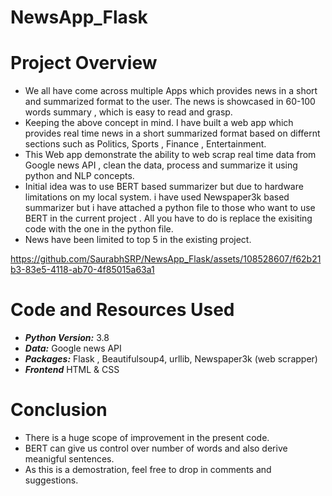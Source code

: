 # NewsApp_Flask

# Project Overview
- We all have come across multiple Apps which provides news in a short and summarized format to the user. The news is showcased in 60-100 words summary , which is easy to read and grasp.
- Keeping the above concept in mind. I have built a web app which provides real time news in a short summarized format based on differnt sections such as Politics, Sports , Finance , Entertainment.
- This Web app demonstrate the ability to web scrap real time data from Google news API , clean the data, process and summarize it using python and NLP concepts.
- Initial idea was to use BERT based summarizer but due to hardware limitations on my local system. i have used Newspaper3k based summarizer but i have attached a python file to those who want to use BERT in the current project . All you have to do is replace the exisiting code with the one in the python file.
- News have been limited to top 5 in the existing project.

https://github.com/SaurabhSRP/NewsApp_Flask/assets/108528607/f62b21b3-83e5-4118-ab70-4f85015a63a1

# Code and Resources Used
- ***Python Version:*** 3.8
- ***Data:*** Google news API 
- ***Packages:***  Flask , Beautifulsoup4, urllib, Newspaper3k (web scrapper) 
- ***Frontend*** HTML & CSS

# Conclusion
- There is a huge scope of improvement in the present code.
- BERT can give us control over number of words and also derive meanigful sentences.
- As this is a demostration, feel free to drop in comments and suggestions.

